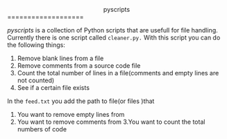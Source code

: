 <center>pyscripts</center>
===================

 *pyscripts* is a collection of Python scripts that are usefull for file handling.
 Currently there is one script called `cleaner.py.`
 With this script you can do the following things:
 

 1. Remove blank lines from a file
 2. Remove comments from a source code file
 3. Count the total number of lines in a file(comments and empty lines are not counted)
 4. See if a certain file exists

In the <code>feed.txt</code> you add the path to file(or files )that

1. You want to remove empty lines from
2. You want to remove comments from
3.You want to count the total numbers of code